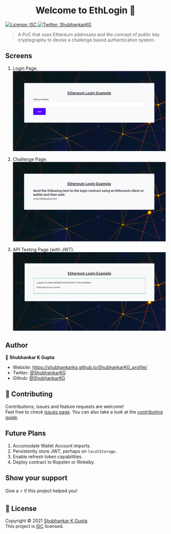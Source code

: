 <h1 align="center">Welcome to EthLogin 👋</h1>
<p>
  <a href="./LICENSE" target="_blank">
    <img alt="License: ISC" src="https://img.shields.io/badge/License-ISC-yellow.svg" />
  </a>
  <a href="https://twitter.com/ShubhankarKG" target="_blank">
    <img alt="Twitter: ShubhankarKG" src="https://img.shields.io/twitter/follow/ShubhankarKG.svg?style=social" />
  </a>
</p>

> A PoC that uses Ethereum addresses and the concept of public key cryptography to devise a challenge based authentication system.

## Screens

1. Login Page.
![login-page](./screens/LoginPage.png)

2. Challenge Page.
![challenge-page](./screens/ChallengePage.png)

3. API Testing Page (with JWT).
![testing-page](./screens/TestingPage.png)

## Author

👤 **Shubhankar K Gupta**

* Website: https://shubhankarkg.github.io/ShubhankarKG_profile/
* Twitter: [@ShubhankarKG](https://twitter.com/ShubhankarKG)
* Github: [@ShubhankarKG](https://github.com/ShubhankarKG)

## 🤝 Contributing

Contributions, issues and feature requests are welcome!<br />Feel free to check [issues page](https://github.com/ShubhankarKG/EthLogin/issues). You can also take a look at the [contributing guide](./CONTRIBUTING.md).

## Future Plans

1. Accomodate Wallet Account imports.
2. Persistently store JWT, perhaps on `localStorage`.
3. Enable refresh token capabilities.
4. Deploy contract to Ropsten or Rinkeby.

## Show your support

Give a ⭐️ if this project helped you!

## 📝 License

Copyright © 2021 [Shubhankar K Gupta](https://github.com/ShubhankarKG).<br />
This project is [ISC](./LICENSE) licensed.

